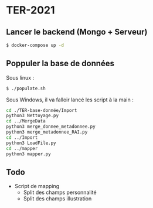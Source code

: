 # TER-2021

## Lancer le backend (Mongo + Serveur)

```bash
$ docker-compose up -d
``` 

## Poppuler la base de données
Sous linux : 
```bash
$ ./populate.sh
```

Sous Windows, il va falloir lancé les script à la main :

```bash
cd ./TER-base-donnée/Import
python3 Nettoyage.py
cd ../MergeData
python3 merge_donnee_metadonnee.py
python3 merge_metadonnee_RAI.py
cd ../Import
python3 LoadFile.py
cd ../mapper
python3 mapper.py 
```


## Todo
- Script de mapping
    - Split des champs personnalité
    - Split des champs illustration
